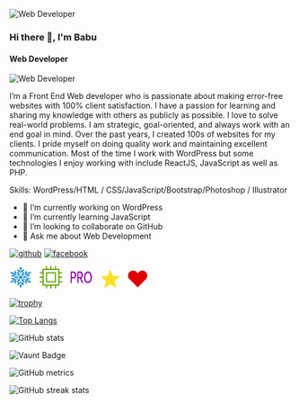 ![Web Developer]( https://scontent.fspd5-1.fna.fbcdn.net/v/t39.30808-6/420358116_3562881887312650_900796657509258510_n.jpg?stp=c0.7.520.519a_dst-jpg_p180x540&_nc_cat=109&ccb=1-7&_nc_sid=efb6e6&_nc_eui2=AeGwtHHTExIwCkteG2AHGgmtAhFQzYU_-5YCEVDNhT_7llwDSIiYa5dtaYAPgi5J4HHbXpnhXzXiCb8P5UzZzsB4&_nc_ohc=kJy2XBk44e0AX-Ol1pD&_nc_ht=scontent.fspd5-1.fna&oh=00_AfB-RooHg1cnweu1rZG63gW4pEl2r4Th64g9Ya9WfdNQ2g&oe=65B4B07A)

### Hi there 👋, I'm Babu
#### Web Developer
![Web Developer]( https://scontent.fspd5-1.fna.fbcdn.net/v/t39.30808-6/420358116_3562881887312650_900796657509258510_n.jpg?stp=c0.7.520.519a_dst-jpg_p180x540&_nc_cat=109&ccb=1-7&_nc_sid=efb6e6&_nc_eui2=AeGwtHHTExIwCkteG2AHGgmtAhFQzYU_-5YCEVDNhT_7llwDSIiYa5dtaYAPgi5J4HHbXpnhXzXiCb8P5UzZzsB4&_nc_ohc=kJy2XBk44e0AX-Ol1pD&_nc_ht=scontent.fspd5-1.fna&oh=00_AfB-RooHg1cnweu1rZG63gW4pEl2r4Th64g9Ya9WfdNQ2g&oe=65B4B07A)

 I’m a Front End Web developer who is passionate about making error-free websites with 100% client satisfaction. I have a passion for learning and sharing my knowledge with others as publicly as possible. I love to solve real-world problems. I am strategic, goal-oriented, and always work with an end goal in mind. Over the past years, I created 100s of websites for my clients. I pride myself on doing quality work and maintaining excellent communication. Most of the time I work with WordPress but some technologies I enjoy working with include ReactJS, JavaScript as well as PHP.

Skills: WordPress/HTML / CSS/JavaScript/Bootstrap/Photoshop / Illustrator

- 🔭 I’m currently working on WordPress 
- 🌱 I’m currently learning JavaScript 
- 👯 I’m looking to collaborate on GitHub 
- 💬 Ask me about Web Development 


[<img src='https://cdn.jsdelivr.net/npm/simple-icons@3.0.1/icons/github.svg' alt='github' height='40'>](https://github.com/https://github.com/bdbabu1996/bdbabu1996/tree/main)  [<img src='https://cdn.jsdelivr.net/npm/simple-icons@3.0.1/icons/facebook.svg' alt='facebook' height='40'>](https://www.facebook.com/https://www.facebook.com/princebabu.shiku)  

<a href='https://archiveprogram.github.com/'><img src='https://raw.githubusercontent.com/acervenky/animated-github-badges/master/assets/acbadge.gif' width='40' height='40'></a> <a href='https://docs.github.com/en/developers'><img src='https://raw.githubusercontent.com/acervenky/animated-github-badges/master/assets/devbadge.gif' width='40' height='40'></a> <a href='https://github.com/pricing'><img src='https://raw.githubusercontent.com/acervenky/animated-github-badges/master/assets/pro.gif' width='40' height='40'></a> <a href='https://stars.github.com/'><img src='https://raw.githubusercontent.com/acervenky/animated-github-badges/master/assets/starbadge.gif' width='35' height='35'></a> <a href='https://docs.github.com/en/github/supporting-the-open-source-community-with-github-sponsors'><img src='https://raw.githubusercontent.com/acervenky/animated-github-badges/master/assets/sponsorbadge.gif' width='35' height='35'></a> 

[![trophy](https://github-profile-trophy.vercel.app/?username=https://github.com/bdbabu1996/bdbabu1996/tree/main)](https://github.com/ryo-ma/github-profile-trophy)

[![Top Langs](https://github-readme-stats.vercel.app/api/top-langs/?username=https://github.com/bdbabu1996/bdbabu1996/tree/main)](https://github.com/anuraghazra/github-readme-stats)

![GitHub stats](https://github-readme-stats.vercel.app/api?username=https://github.com/bdbabu1996/bdbabu1996/tree/main&show_icons=true&count_private=true)  

![Vaunt Badge](https://api.vaunt.dev/v1/github/entities/https://github.com/bdbabu1996/bdbabu1996/tree/main/contributions?format=svg&private=true)  

![GitHub metrics](https://metrics.lecoq.io/https://github.com/bdbabu1996/bdbabu1996/tree/main)  

![GitHub streak stats](https://streak-stats.demolab.com/?user=https://github.com/bdbabu1996/bdbabu1996/tree/main)  

